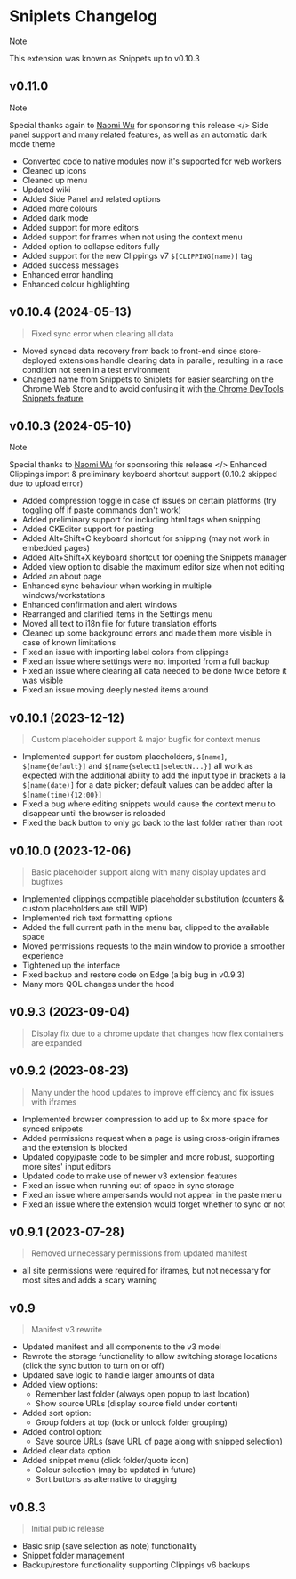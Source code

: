 # Sniplets Changelog

> [!NOTE]
> This extension was known as Snippets up to v0.10.3

## v0.11.0

> [!NOTE]
> Special thanks again to [Naomi Wu](https://github.com/MachineryEnchantress) for sponsoring this release
</>
> Side panel support and many related features, as well as an automatic dark mode theme

- Converted code to native modules now it's supported for web workers
- Cleaned up icons
- Cleaned up menu
- Updated wiki
- Added Side Panel and related options
- Added more colours
- Added dark mode
- Added support for more editors
- Added support for frames when not using the context menu
- Added option to collapse editors fully
- Added support for the new Clippings v7 `$[CLIPPING(name)]` tag
- Added success messages
- Enhanced error handling
- Enhanced colour highlighting

## v0.10.4 (2024-05-13)

> Fixed sync error when clearing all data

- Moved synced data recovery from back to front-end since store-deployed extensions handle clearing data in parallel, resulting in a race condition not seen in a test environment
- Changed name from Snippets to Sniplets for easier searching on the Chrome Web Store and to avoid confusing it with [the Chrome DevTools Snippets feature](https://developer.chrome.com/docs/devtools/javascript/snippets/)

## v0.10.3 (2024-05-10)

> [!NOTE]
> Special thanks to [Naomi Wu](https://github.com/MachineryEnchantress) for sponsoring this release
</>
> Enhanced Clippings import & preliminary keyboard shortcut support (0.10.2 skipped due to upload error)

- Added compression toggle in case of issues on certain platforms (try toggling off if paste commands don't work)
- Added preliminary support for including html tags when snipping
- Added CKEditor support for pasting
- Added Alt+Shift+C keyboard shortcut for snipping (may not work in embedded pages)
- Added Alt+Shift+X keyboard shortcut for opening the Snippets manager
- Added view option to disable the maximum editor size when not editing
- Added an about page
- Enhanced sync behaviour when working in multiple windows/workstations
- Enhanced confirmation and alert windows
- Rearranged and clarified items in the Settings menu
- Moved all text to i18n file for future translation efforts
- Cleaned up some background errors and made them more visible in case of known limitations
- Fixed an issue with importing label colors from clippings
- Fixed an issue where settings were not imported from a full backup
- Fixed an issue where clearing all data needed to be done twice before it was visible
- Fixed an issue moving deeply nested items around

## v0.10.1 (2023-12-12)

> Custom placeholder support & major bugfix for context menus

- Implemented support for custom placeholders, `$[name]`, `$[name{default}]` and `$[name{select1|selectN...}]` all work as expected with the additional ability to add the input type in brackets a la `$[name(date)]` for a date picker; default values can be added after  la `$[name(time){12:00}]`
- Fixed a bug where editing snippets would cause the context menu to disappear until the browser is reloaded
- Fixed the back button to only go back to the last folder rather than root

## v0.10.0 (2023-12-06)

> Basic placeholder support along with many display updates and bugfixes

- Implemented clippings compatible placeholder substitution (counters & custom placeholders are still WIP)
- Implemented rich text formatting options
- Added the full current path in the menu bar, clipped to the available space
- Moved permissions requests to the main window to provide a smoother experience
- Tightened up the interface
- Fixed backup and restore code on Edge (a big bug in v0.9.3)
- Many more QOL changes under the hood

## v0.9.3 (2023-09-04)

> Display fix due to a chrome update that changes how flex containers are expanded

## v0.9.2 (2023-08-23)

> Many under the hood updates to improve efficiency and fix issues with iframes

- Implemented browser compression to add up to 8x more space for synced snippets
- Added permissions request when a page is using cross-origin iframes and the extension is blocked
- Updated copy/paste code to be simpler and more robust, supporting more sites' input editors
- Updated code to make use of newer v3 extension features
- Fixed an issue when running out of space in sync storage
- Fixed an issue where ampersands would not appear in the paste menu
- Fixed an issue where the extension would forget whether to sync or not

## v0.9.1 (2023-07-28)

> Removed unnecessary permissions from updated manifest

- all site permissions were required for iframes, but not necessary for most sites and adds a scary warning

## v0.9

> Manifest v3 rewrite

- Updated manifest and all components to the v3 model
- Rewrote the storage functionality to allow switching storage locations (click the sync button to turn on or off)
- Updated save logic to handle larger amounts of data
- Added view options:
  - Remember last folder (always open popup to last location)
  - Show source URLs (display source field under content)
- Added sort option:
  - Group folders at top (lock or unlock folder grouping)
- Added control option:
  - Save source URLs (save URL of page along with snipped selection)
- Added clear data option
- Added snippet menu (click folder/quote icon)
  - Colour selection (may be updated in future)
  - Sort buttons as alternative to dragging

## v0.8.3

> Initial public release

- Basic snip (save selection as note) functionality
- Snippet folder management
- Backup/restore functionality supporting Clippings v6 backups
